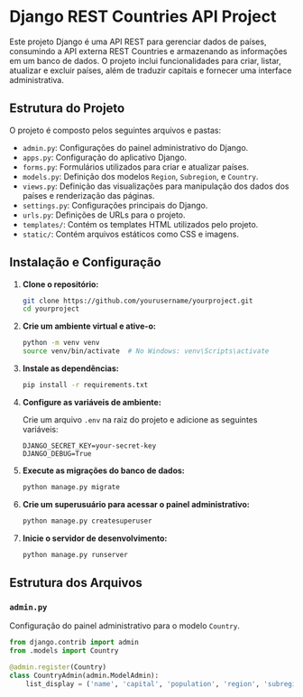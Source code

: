 # Django REST Countries API Project

Este projeto Django é uma API REST para gerenciar dados de países, consumindo a API externa REST Countries e armazenando as informações em um banco de dados. O projeto inclui funcionalidades para criar, listar, atualizar e excluir países, além de traduzir capitais e fornecer uma interface administrativa.

## Estrutura do Projeto

O projeto é composto pelos seguintes arquivos e pastas:

- `admin.py`: Configurações do painel administrativo do Django.
- `apps.py`: Configuração do aplicativo Django.
- `forms.py`: Formulários utilizados para criar e atualizar países.
- `models.py`: Definição dos modelos `Region`, `Subregion`, e `Country`.
- `views.py`: Definição das visualizações para manipulação dos dados dos países e renderização das páginas.
- `settings.py`: Configurações principais do Django.
- `urls.py`: Definições de URLs para o projeto.
- `templates/`: Contém os templates HTML utilizados pelo projeto.
- `static/`: Contém arquivos estáticos como CSS e imagens.

## Instalação e Configuração

1. **Clone o repositório:**

    ```bash
    git clone https://github.com/yourusername/yourproject.git
    cd yourproject
    ```

2. **Crie um ambiente virtual e ative-o:**

    ```bash
    python -m venv venv
    source venv/bin/activate  # No Windows: venv\Scripts\activate
    ```

3. **Instale as dependências:**

    ```bash
    pip install -r requirements.txt
    ```

4. **Configure as variáveis de ambiente:**

    Crie um arquivo `.env` na raiz do projeto e adicione as seguintes variáveis:

    ```env
    DJANGO_SECRET_KEY=your-secret-key
    DJANGO_DEBUG=True
    ```

5. **Execute as migrações do banco de dados:**

    ```bash
    python manage.py migrate
    ```

6. **Crie um superusuário para acessar o painel administrativo:**

    ```bash
    python manage.py createsuperuser
    ```

7. **Inicie o servidor de desenvolvimento:**

    ```bash
    python manage.py runserver
    ```

## Estrutura dos Arquivos

### `admin.py`

Configuração do painel administrativo para o modelo `Country`.

```python
from django.contrib import admin
from .models import Country

@admin.register(Country)
class CountryAdmin(admin.ModelAdmin):
    list_display = ('name', 'capital', 'population', 'region', 'subregion', 'alpha2Code', 'alpha3Code', 'additional_info')
